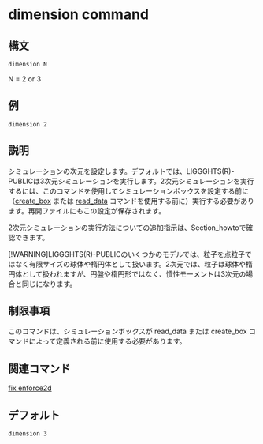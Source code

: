 # dimension command

## 構文
```
dimension N
```

N = 2 or 3

## 例
```
dimension 2
```

## 説明
シミュレーションの次元を設定します。デフォルトでは、LIGGGHTS(R)-PUBLICは3次元シミュレーションを実行します。2次元シミュレーションを実行するには、このコマンドを使用してシミュレーションボックスを設定する前に（[create_box]() または [read_data]() コマンドを使用する前に）実行する必要があります。再開ファイルにもこの設定が保存されます。

2次元シミュレーションの実行方法についての追加指示は、Section_howtoで確認できます。

[!WARNING]LIGGGHTS(R)-PUBLICのいくつかのモデルでは、粒子を点粒子ではなく有限サイズの球体や楕円体として扱います。2次元では、粒子は球体や楕円体として扱われますが、円盤や楕円形ではなく、慣性モーメントは3次元の場合と同じになります。

## 制限事項
このコマンドは、シミュレーションボックスが read_data または create_box コマンドによって定義される前に使用する必要があります。

## 関連コマンド
[fix enforce2d]()

## デフォルト
```
dimension 3
```